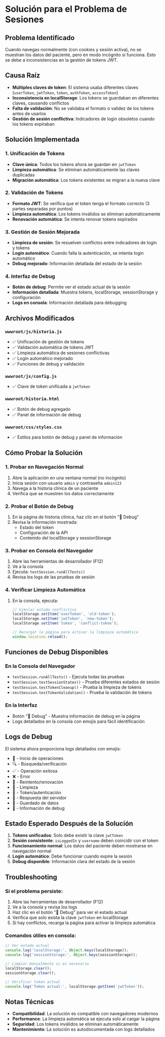 # Solución para el Problema de Sesiones

## Problema Identificado

Cuando navegas normalmente (con cookies y sesión activa), no se muestran los datos del paciente, pero en modo incógnito sí funciona. Esto se debe a inconsistencias en la gestión de tokens JWT.

## Causa Raíz

- **Múltiples claves de token**: El sistema usaba diferentes claves (`userToken`, `jwtToken`, `token`, `authToken`, `accessToken`)
- **Inconsistencia en localStorage**: Los tokens se guardaban en diferentes claves, causando conflictos
- **Falta de validación**: No se validaba el formato o validez de los tokens antes de usarlos
- **Gestión de sesión conflictiva**: Indicadores de login obsoletos cuando los tokens expiraban

## Solución Implementada

### 1. Unificación de Tokens
- **Clave única**: Todos los tokens ahora se guardan en `jwtToken`
- **Limpieza automática**: Se eliminan automáticamente las claves duplicadas
- **Migración automática**: Los tokens existentes se migran a la nueva clave

### 2. Validación de Tokens
- **Formato JWT**: Se verifica que el token tenga el formato correcto (3 partes separadas por puntos)
- **Limpieza automática**: Los tokens inválidos se eliminan automáticamente
- **Renovación automática**: Se intenta renovar tokens expirados

### 3. Gestión de Sesión Mejorada
- **Limpieza de sesión**: Se resuelven conflictos entre indicadores de login y tokens
- **Login automático**: Cuando falla la autenticación, se intenta login automático
- **Debug mejorado**: Información detallada del estado de la sesión

### 4. Interfaz de Debug
- **Botón de debug**: Permite ver el estado actual de la sesión
- **Información detallada**: Muestra tokens, localStorage, sessionStorage y configuración
- **Logs en consola**: Información detallada para debugging

## Archivos Modificados

### `wwwroot/js/historia.js`
- ✅ Unificación de gestión de tokens
- ✅ Validación automática de tokens JWT
- ✅ Limpieza automática de sesiones conflictivas
- ✅ Login automático mejorado
- ✅ Funciones de debug y validación

### `wwwroot/js/config.js`
- ✅ Clave de token unificada a `jwtToken`

### `wwwroot/historia.html`
- ✅ Botón de debug agregado
- ✅ Panel de información de debug

### `wwwroot/css/styles.css`
- ✅ Estilos para botón de debug y panel de información

## Cómo Probar la Solución

### 1. Probar en Navegación Normal
1. Abre la aplicación en una ventana normal (no incógnito)
2. Inicia sesión con usuario `admin` y contraseña `admin123`
3. Navega a la historia clínica de un paciente
4. Verifica que se muestren los datos correctamente

### 2. Probar el Botón de Debug
1. En la página de historia clínica, haz clic en el botón "🐛 Debug"
2. Revisa la información mostrada:
   - Estado del token
   - Configuración de la API
   - Contenido del localStorage y sessionStorage

### 3. Probar en Consola del Navegador
1. Abre las herramientas de desarrollador (F12)
2. Ve a la consola
3. Ejecuta: `testSession.runAllTests()`
4. Revisa los logs de las pruebas de sesión

### 4. Verificar Limpieza Automática
1. En la consola, ejecuta:
   ```javascript
   // Simular estado conflictivo
   localStorage.setItem('userToken', 'old-token');
   localStorage.setItem('jwtToken', 'new-token');
   localStorage.setItem('token', 'conflict-token');
   
   // Recargar la página para activar la limpieza automática
   window.location.reload();
   ```

## Funciones de Debug Disponibles

### En la Consola del Navegador
- `testSession.runAllTests()` - Ejecuta todas las pruebas
- `testSession.testSessionStates()` - Prueba diferentes estados de sesión
- `testSession.testTokenCleanup()` - Prueba la limpieza de tokens
- `testSession.testTokenValidation()` - Prueba la validación de tokens

### En la Interfaz
- Botón "🐛 Debug" - Muestra información de debug en la página
- Logs detallados en la consola con emojis para fácil identificación

## Logs de Debug

El sistema ahora proporciona logs detallados con emojis:

- 🚀 - Inicio de operaciones
- 🔍 - Búsqueda/verificación
- ✅ - Operación exitosa
- ❌ - Error
- 🔄 - Reintento/renovación
- 🧹 - Limpieza
- 🔑 - Token/autenticación
- 📡 - Respuesta del servidor
- 💾 - Guardado de datos
- 🐛 - Información de debug

## Estado Esperado Después de la Solución

1. **Tokens unificados**: Solo debe existir la clave `jwtToken`
2. **Sesión consistente**: `isLoggedIn` y `username` deben coincidir con el token
3. **Funcionamiento normal**: Los datos del paciente deben mostrarse en navegación normal
4. **Login automático**: Debe funcionar cuando expire la sesión
5. **Debug disponible**: Información clara del estado de la sesión

## Troubleshooting

### Si el problema persiste:
1. Abre las herramientas de desarrollador (F12)
2. Ve a la consola y revisa los logs
3. Haz clic en el botón "🐛 Debug" para ver el estado actual
4. Verifica que solo exista la clave `jwtToken` en localStorage
5. Si hay conflictos, recarga la página para activar la limpieza automática

### Comandos útiles en consola:
```javascript
// Ver estado actual
console.log('localStorage:', Object.keys(localStorage));
console.log('sessionStorage:', Object.keys(sessionStorage));

// Limpiar manualmente si es necesario
localStorage.clear();
sessionStorage.clear();

// Verificar token actual
console.log('Token actual:', localStorage.getItem('jwtToken'));
```

## Notas Técnicas

- **Compatibilidad**: La solución es compatible con navegadores modernos
- **Performance**: La limpieza automática se ejecuta solo al cargar la página
- **Seguridad**: Los tokens inválidos se eliminan automáticamente
- **Mantenimiento**: La solución es autodocumentada con logs detallados















